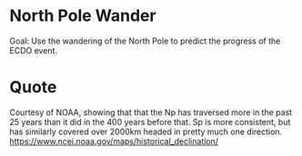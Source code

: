 # North Pole Wander

Goal: Use the wandering of the North Pole to predict the progress of the ECDO event.

# Quote

Courtesy of NOAA, showing that that the Np has traversed more in the past 25 years than it did in the 400 years before that. Sp is more consistent, but has similarly covered over 2000km headed in pretty much one direction.
https://www.ncei.noaa.gov/maps/historical_declination/